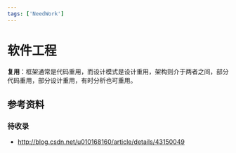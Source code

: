 ```yaml
---
tags: ['NeedWork']
---
```


# 软件工程


**复用**：框架通常是代码重用，而设计模式是设计重用，架构则介于两者之间，部分代码重用，部分设计重用，有时分析也可重用。

## 参考资料
### 待收录
- http://blog.csdn.net/u010168160/article/details/43150049